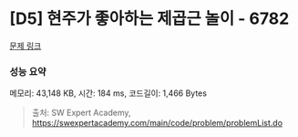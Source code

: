 # [D5] 현주가 좋아하는 제곱근 놀이 - 6782 

[문제 링크](https://swexpertacademy.com/main/code/problem/problemDetail.do?contestProbId=AWgqsAlKr9sDFAW0) 

### 성능 요약

메모리: 43,148 KB, 시간: 184 ms, 코드길이: 1,466 Bytes



> 출처: SW Expert Academy, https://swexpertacademy.com/main/code/problem/problemList.do